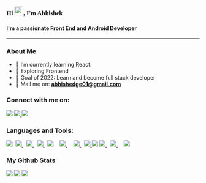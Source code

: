 
<link rel="preconnect" href="https://fonts.googleapis.com">
<link rel="preconnect" href="https://fonts.gstatic.com" crossorigin>
<link href="https://fonts.googleapis.com/css2?family=Nunito:wght@500&display=swap" rel="stylesheet">



<h3 style="font-family: Nunito" align="">Hi <img src="https://raw.githubusercontent.com/MartinHeinz/MartinHeinz/master/wave.gif" width="23px">, I'm Abhishek</h1>
<h4 align="">I'm a passionate Front End and Android Developer</h4>
<hr>

<h3 style="font-size: 15px, font-family: Nunito">About Me</h3>

- 🌱 I’m currently learning React.
- 👯 Exploring Frontend 
- 🥅 Goal of 2022: Learn and become full stack developer
- 📧 Mail me on: **abhishedge01@gmail.com**


<h3 style="font-size: 15px, font-family: Nunito">Connect with me on:
<p align="left">

<a href = "https://www.linkedin.com/in/abhishek-shedge/"><img src="https://img.icons8.com/fluent/30/000000/linkedin.png"/></a>
<a href = "https://www.facebook.com/abhishek.shedge.509/"><img src="https://img.icons8.com/fluency/30/000000/facebook-new.png"/>
<a href = "https://www.instagram.com/_abhishekshedge_/"><img src="https://img.icons8.com/fluent/30/000000/instagram-new.png"/></a>

<h3 style="font-size: 15px, font-family: Nunito">Languages and Tools:</h3>
<p align="left"> 
     <a href="https://code.visualstudio.com/" target="_blank"><img src="https://img.icons8.com/color/40/000000/visual-studio-code-2019.png"/></a>&nbsp
     <a href="https://www.w3schools.com/html/" target="_blank"> <img src="https://img.icons8.com/color/40/000000/html-5.png"/> </a> &nbsp
    <a href="https://www.w3schools.com/css/" target="_blank"> <img src="https://img.icons8.com/color/40/000000/css3.png"/> </a> &nbsp
    <a href="https://getbootstrap.com" target="_blank"> <img src="https://img.icons8.com/color/40/000000/bootstrap.png"/> </a>&nbsp
    <a href="https://developer.mozilla.org/en-US/docs/Web/JavaScript" target="_blank"><img src="https://img.icons8.com/color/40/000000/javascript.png"/></a>&nbsp &nbsp
    <a href="https://jquery.com/" target="_blank"><img src="https://img.icons8.com/external-tal-revivo-shadow-tal-revivo/32/000000/external-jquery-is-a-javascript-library-designed-to-simplify-html-logo-shadow-tal-revivo.png"/> </a>&nbsp &nbsp
    <a href="https://reactjs.org/docs/getting-started.html" target="_blank"> <img src="https://img.icons8.com/color/38/000000/react-native.png"/>
    </a>&nbsp
    <a href="https://www.android.com/intl/en_in/" target="_blank"> <img src="https://img.icons8.com/color/42/000000/android-os.png"/> 
    </a>   
    <a href="https://www.java.com" target="_blank"> <img src="https://img.icons8.com/color/43/000000/java-coffee-cup-logo--v1.png"/></a>
    <a href="https://firebase.google.com/" target="_blank"> <img src="https://img.icons8.com/color/38/000000/firebase.png"/> 
    </a> &nbsp
    <a style="padding-right:8px;" href="https://www.mysql.com/" target="_blank"> <img src="https://img.icons8.com/fluent/47/000000/mysql-logo.png"/> 
    </a>&nbsp
    <a href="https://git-scm.com/" target="_blank"> <img src="https://img.icons8.com/color/40/000000/git.png"/> </a> 
</p>


<h3 style="font-size: 15px, font-family: Nunito">My Github Stats</h3>

 <img class="img" src="https://github-readme-stats.vercel.app/api?username=abhishek-solytics&show_icons=true&theme=algolia"/>

 <img class="img" src="https://github-readme-stats.vercel.app/api/top-langs/?username=abhishek-solytics&theme=algolia" />

<a href="https://github.com/abhishek-solytics/github-profile-views-counter">
    <img src="https://komarev.com/ghpvc/?username=abhishek-solytics">
</a>
